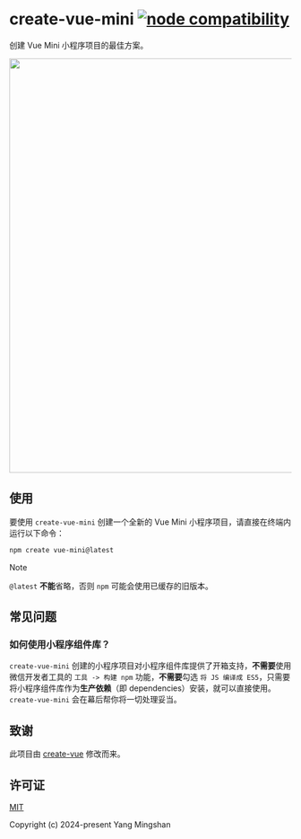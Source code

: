 # create-vue-mini <a href="https://nodejs.org/en/about/previous-releases"><img src="https://img.shields.io/node/v/create-vue-mini" alt="node compatibility"></a>

创建 Vue Mini 小程序项目的最佳方案。

<p align="center">
  <img src="https://github.com/vue-mini/create-vue-mini/blob/main/media/screenshot-cli.png?raw=true" width="738">
</p>

## 使用

要使用 `create-vue-mini` 创建一个全新的 Vue Mini 小程序项目，请直接在终端内运行以下命令：

```bash
npm create vue-mini@latest
```

<!-- prettier-ignore -->
> [!NOTE]
> `@latest` **不能**省略，否则 `npm` 可能会使用已缓存的旧版本。

## 常见问题

### 如何使用小程序组件库？

`create-vue-mini` 创建的小程序项目对小程序组件库提供了开箱支持，**不需要**使用微信开发者工具的 `工具 -> 构建 npm` 功能，**不需要**勾选 `将 JS 编译成 ES5`，只需要将小程序组件库作为**生产依赖**（即 dependencies）安装，就可以直接使用。`create-vue-mini` 会在幕后帮你将一切处理妥当。

## 致谢

此项目由 [create-vue](https://github.com/vuejs/create-vue) 修改而来。

## 许可证

[MIT](https://opensource.org/licenses/MIT)

Copyright (c) 2024-present Yang Mingshan

